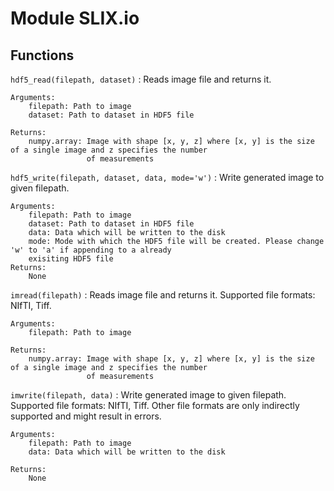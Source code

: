 Module SLIX.io
==============

Functions
---------

    
`hdf5_read(filepath, dataset)`
:   Reads image file and returns it.
    
    Arguments:
        filepath: Path to image
        dataset: Path to dataset in HDF5 file
    
    Returns:
        numpy.array: Image with shape [x, y, z] where [x, y] is the size of a single image and z specifies the number
                     of measurements

    
`hdf5_write(filepath, dataset, data, mode='w')`
:   Write generated image to given filepath.
    
    Arguments:
        filepath: Path to image
        dataset: Path to dataset in HDF5 file
        data: Data which will be written to the disk
        mode: Mode with which the HDF5 file will be created. Please change 'w' to 'a' if appending to a already
        exisiting HDF5 file
    Returns:
        None

    
`imread(filepath)`
:   Reads image file and returns it.
    Supported file formats: NIfTI, Tiff.
    
    Arguments:
        filepath: Path to image
    
    Returns:
        numpy.array: Image with shape [x, y, z] where [x, y] is the size of a single image and z specifies the number
                     of measurements

    
`imwrite(filepath, data)`
:   Write generated image to given filepath.
    Supported file formats: NIfTI, Tiff.
    Other file formats are only indirectly supported and might result in errors.
    
    Arguments:
        filepath: Path to image
        data: Data which will be written to the disk
    
    Returns:
        None